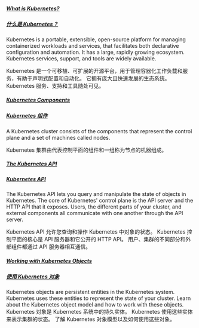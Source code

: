 ##### [What is Kubernetes?](https://kubernetes.io/docs/concepts/overview/what-is-kubernetes/)

##### [什么是 Kubernetes？](https://kubernetes.io/docs/concepts/overview/what-is-kubernetes/)

Kubernetes is a portable, extensible, open-source platform for managing containerized workloads and services, that  facilitates both declarative configuration and automation.
 It has a  large, rapidly growing ecosystem.
 Kubernetes services, support, and  tools are widely available.

Kubernetes 是一个可移植、可扩展的开源平台，用于管理容器化工作负载和服务，有助于声明式配置和自动化。
它拥有庞大且快速发展的生态系统。
Kubernetes 服务、支持和工具随处可见。

##### [Kubernetes Components](https://kubernetes.io/docs/concepts/overview/components/)

##### [Kubernetes 组件](https://kubernetes.io/docs/concepts/overview/components/)

A Kubernetes cluster consists of the components that represent the control plane and a set of machines called nodes.

Kubernetes 集群由代表控制平面的组件和一组称为节点的机器组成。

##### [The Kubernetes API](https://kubernetes.io/docs/concepts/overview/kubernetes-api/)

##### [Kubernetes API](https://kubernetes.io/docs/concepts/overview/kubernetes-api/)

The Kubernetes API lets you query and manipulate  the state of objects in Kubernetes.
 The core of Kubernetes' control  plane is the API server and the HTTP API that it exposes.
 Users, the  different parts of your cluster, and external components all communicate with one another through the API server.

Kubernetes API 允许您查询和操作 Kubernetes 中对象的状态。
Kubernetes 控制平面的核心是 API 服务器和它公开的 HTTP API。
用户、集群的不同部分和外部组件都通过 API 服务器相互通信。

##### [Working with Kubernetes Objects](https://kubernetes.io/docs/concepts/overview/working-with-objects/)

##### [使用 Kubernetes 对象](https://kubernetes.io/docs/concepts/overview/working-with-objects/)

Kubernetes objects are persistent entities in the Kubernetes system.
 Kubernetes uses these entities to represent the  state of your cluster.
 Learn about the Kubernetes object model and how  to work with these objects. 
Kubernetes 对象是 Kubernetes 系统中的持久实体。
Kubernetes 使用这些实体来表示集群的状态。
了解 Kubernetes 对象模型以及如何使用这些对象。
